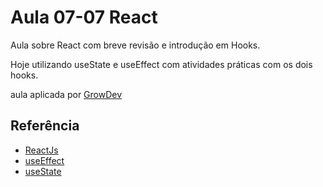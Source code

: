 # Aula 07-07 React

Aula sobre React com breve revisão e introdução em Hooks.

Hoje utilizando useState e useEffect com atividades práticas com os dois hooks.

aula aplicada por [GrowDev](https://www.growdev.com.br/starter-2)

## Referência

- [ReactJs](https://pt-br.reactjs.org)
- [useEffect](https://pt-br.reactjs.org/docs/hooks-effect.html)
- [useState](https://pt-br.reactjs.org/docs/hooks-state.html)
